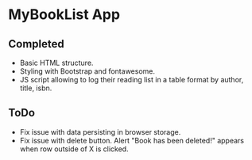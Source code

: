 # MyBookList App

## Completed
- Basic HTML structure.
- Styling with Bootstrap and fontawesome. 
- JS script allowing to log their reading list in a table format by author, title, isbn. 


## ToDo
- Fix issue with data persisting in browser storage. 
- Fix issue with delete button. Alert "Book has been deleted!" appears when row outside of X is clicked.